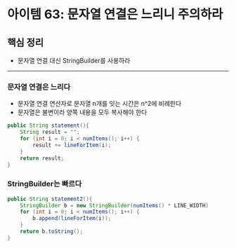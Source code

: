 # 아이템 63: 문자열 연결은 느리니 주의하라

## 핵심 정리
- 문자열 연결 대신 StringBuilder를 사용하라

---

### 문자열 연결은 느리다
- 문자열 연결 연산자로 문자열 n개를 잇는 시간은 n^2에 비례한다
- 문자열은 불변이라 양쪽 내용을 모두 복사해야 한다

```java
public String statement(){
    String result = "";
    for (int i = 0; i < numItems(); i++) {
        result += lineForItem(i);
    }
    return result;
}
```

### StringBuilder는 빠르다
```java
public String statement2(){
    StringBuilder b = new StringBuilder(numItems() * LINE_WIDTH)
    for (int i = 0; i < numItems(); i++) {
        b.append(lineForItem(i));
    }
    return b.toString();
}
```
